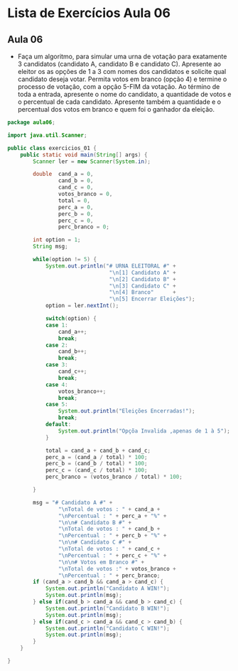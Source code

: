 # Lista de Exercícios Aula 06 #

## Aula 06 ##

 + Faça um algoritmo, para simular uma urna de votação para exatamente 3
candidatos (candidato A, candidato B e candidato C).  Apresente ao eleitor os as
opções de 1 a 3 com nomes dos candidatos e solicite qual candidato deseja votar.
Permita votos em branco (opção 4) e termine o processo de votação, com a
opção 5-FIM da votação. Ao término de toda a entrada, apresente o nome do
candidato, a quantidade de votos e o percentual de cada candidato. Apresente
também a quantidade e o percentual dos votos em branco e quem foi o ganhador
da eleição.

```java
package aula06;

import java.util.Scanner;

public class exercicios_01 {
	public static void main(String[] args) {
		Scanner ler = new Scanner(System.in);

		double  cand_a = 0,
				cand_b = 0,
				cand_c = 0,
				votos_branco = 0,
				total = 0,
				perc_a = 0,
				perc_b = 0,
				perc_c = 0,
				perc_branco = 0;

		int option = 1;
		String msg;

		while(option != 5) {
			System.out.println("# URNA ELEITORAL #" +
								"\n[1] Candidato A" +
								"\n[2] Candidato B" +
								"\n[3] Candidato C" +
								"\n[4] Branco" 	  	+
								"\n[5] Encerrar Eleições");
			option = ler.nextInt();

			switch(option) {
			case 1:
				cand_a++;
				break;
			case 2:
				cand_b++;
				break;
			case 3:
				cand_c++;
				break;
			case 4:
				votos_branco++;
				break;
			case 5:
				System.out.println("Eleições Encerradas!");
				break;
			default:
				System.out.println("Opçõa Invalida ,apenas de 1 à 5");
			}

			total = cand_a + cand_b + cand_c;
			perc_a = (cand_a / total) * 100;
			perc_b = (cand_b / total) * 100;
			perc_c = (cand_c / total) * 100;
			perc_branco = (votos_branco / total) * 100;

		}

		msg = "# Candidato A #" +
				"\nTotal de votos : " + cand_a +
				"\nPercentual : " + perc_a + "%" +
				"\n\n# Candidato B #" +
				"\nTotal de votos : " + cand_b +
				"\nPercentual : " + perc_b + "%" +
				"\n\n# Candidato C #" +
				"\nTotal de votos : " + cand_c +
				"\nPercentual : " + perc_c + "%" +
				"\n\n# Votos em Branco #" +
				"\nTotal de votos :" + votos_branco +
				"\nPercentual : " + perc_branco;
		if (cand_a > cand_b && cand_a > cand_c) {
			System.out.println("Candidato A WIN!");
			System.out.println(msg);
		} else if(cand_b > cand_a && cand_b > cand_c) {
			System.out.println("Candidato B WIN!");
			System.out.println(msg);
		} else if(cand_c > cand_a && cand_c > cand_b) {
			System.out.println("Candidato C WIN!");
			System.out.println(msg);
		}
	}

}
```